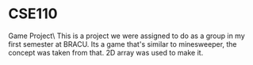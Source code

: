 # CSE110
Game Project\\
This is a project we were assigned to do as a group in my first semester at BRACU. Its a game that's similar to minesweeper, the concept was taken from that. 2D array was used to make it. 
